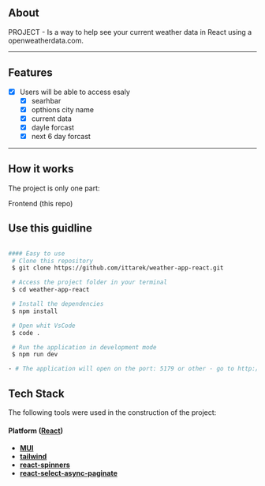 ## About

PROJECT - Is a way to help  see your current weather data in React using a openweatherdata.com.

---

## Features

- [x] Users will be able to access esaly
  - [x] searhbar
  - [x] opthions city name
  - [x] current data
  - [x] dayle forcast
  - [x] next 6 day forcast

---

## How it works

The project is only one part:


 Frontend (this repo)


## Use this guidline
```bash

#### Easy to use
 # Clone this repository
 $ git clone https://github.com/ittarek/weather-app-react.git

 # Access the project folder in your terminal
 $ cd weather-app-react

 # Install the dependencies
 $ npm install

 # Open whit VsCode
 $ code .

 # Run the application in development mode
 $ npm run dev

- # The application will open on the port: 5179 or other - go to http://localhost:5179
```
## Tech Stack

The following tools were used in the construction of the project:

#### **Platform** ([React](https://reactjs.org/))


- **[MUI](https://mui.com/material-ui/getting-started/)**
- **[tailwind](https://tailwindcss.com/doc/)**
- **[react-spinners](https://www.npmjs.com/package/react-spinners)**
- **[react-select-async-paginate](https://www.npmjs.com/package/react-select-async-paginate)**

